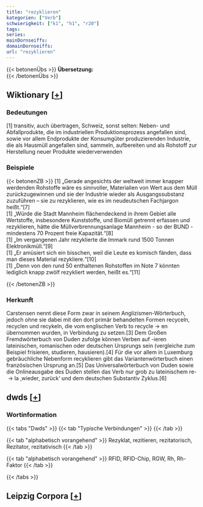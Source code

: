 ```yaml
---
title: "rezyklieren"
kategorien: ["Verb"]
schwierigkeit: ["k1", "h1", "r20"]
tags:
series:
mainDornseiffs:
domainDornseiffs:
url: "rezyklieren"
---
```


{{< betonenÜbs >}}
**Übersetzung:**  
{{< /betonenÜbs >}}

## Wiktionary [[+](https://de.wiktionary.org/wiki/rezyklieren)]

### Bedeutungen
[1] transitiv, auch übertragen, Schweiz, sonst selten: Neben- und Abfallprodukte, die im industriellen Produktionsprozess angefallen sind, sowie vor allem Endprodukte der Konsumgüter produzierenden Industrie, die als Hausmüll angefallen sind, sammeln, aufbereiten und als Rohstoff zur Herstellung neuer Produkte wiederverwenden  

### Beispiele
{{< betonenZB >}}
[1] „Gerade angesichts der weltweit immer knapper werdenden Rohstoffe wäre es sinnvoller, Materialien von Wert aus dem Müll zurückzugewinnen und sie der Industrie wieder als Ausgangssubstanz zuzuführen – sie zu rezyklieren, wie es im neudeutschen Fachjargon heißt.“[7]  
[1] „Würde die Stadt Mannheim flächendeckend in ihrem Gebiet alle Wertstoffe, insbesondere Kunststoffe, und Biomüll getrennt erfassen und rezyklieren, hätte die Müllverbrennungsanlage Mannheim - so der BUND - mindestens 70 Prozent freie Kapazität.“[8]  
[1] „Im vergangenen Jahr rezyklierte die Immark rund 1500 Tonnen Elektronikmüll.“[9]  
[1] „Er amüsiert sich ein bisschen, weil die Leute es komisch fänden, dass man dieses Material rezykliere.“[10]  
[1] „Denn von den rund 50 enthaltenen Rohstoffen im Note 7 könnten lediglich knapp zwölf rezykliert werden, heißt es.“[11]  

{{< /betonenZB >}}
### Herkunft
Carstensen nennt diese Form zwar in seinem Anglizismen-Wörterbuch, jedoch ohne sie dabei mit den dort primär behandelten Formen recyceln, recyclen und recykeln, die vom englischen Verb to recycle → en übernommen wurden, in Verbindung zu setzen.[3] Dem Großen Fremdwörterbuch von Duden zufolge können Verben auf -ieren lateinischen, romanischen oder deutschen Ursprungs sein (vergleiche zum Beispiel frisieren, studieren, hausieren).[4] Für die vor allem in Luxemburg gebräuchliche Nebenform recyklieren gibt das Variantenwörterbuch einen französischen Ursprung an.[5] Das Universalwörterbuch von Duden sowie die Onlineausgabe des Duden stellen das Verb nur grob zu lateinischem re- → la ‚wieder, zurück‘ und dem deutschen Substantiv Zyklus.[6]  



## dwds [[+](https://www.dwds.de/wb/rezyklieren)]

### Wortinformation
{{< tabs "Dwds" >}}
{{< tab "Typische Verbindungen" >}}
{{< /tab >}}

{{< tab "alphabetisch vorangehend" >}}
Rezyklat, rezitieren, rezitatorisch, Rezitator, rezitativisch
{{< /tab >}}

{{< tab "alphabetisch vorangehend" >}}
RFID, RFID-Chip, RGW, Rh, Rh-Faktor
{{< /tab >}}

{{< /tabs >}}

## Leipzig Corpora [[+](https://corpora.uni-leipzig.de/en/res?word=rezyklieren&corpusId=deu_newscrawl-public_2018)]


